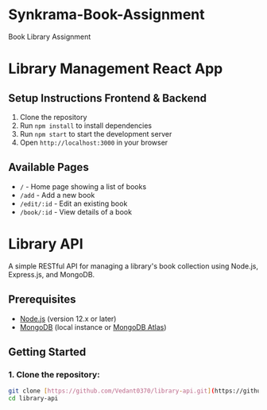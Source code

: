 # Synkrama-Book-Assignment
Book Library Assignment
# Library Management React App

## Setup Instructions Frontend & Backend

1. Clone the repository
2. Run `npm install` to install dependencies
3. Run `npm start` to start the development server
4. Open `http://localhost:3000` in your browser

## Available Pages
- `/` - Home page showing a list of books
- `/add` - Add a new book
- `/edit/:id` - Edit an existing book
- `/book/:id` - View details of a book

# Library API

A simple RESTful API for managing a library's book collection using Node.js, Express.js, and MongoDB.

## Prerequisites

- [Node.js](https://nodejs.org/en/) (version 12.x or later)
- [MongoDB](https://www.mongodb.com/try/download/community) (local instance or [MongoDB Atlas](https://www.mongodb.com/cloud/atlas))

## Getting Started

### 1. Clone the repository:

```bash
git clone [https://github.com/Vedant0370/library-api.git](https://github.com/Vedant0370/Synkrama-Book-Assignment)
cd library-api


